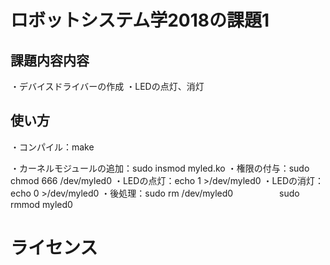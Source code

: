 # ロボットシステム学2018の課題1

## 課題内容内容
・デバイスドライバーの作成
・LEDの点灯、消灯

## 使い方
・コンパイル：make

・カーネルモジュールの追加：sudo insmod myled.ko
・権限の付与：sudo chmod 666 /dev/myled0
・LEDの点灯：echo 1 >/dev/myled0
・LEDの消灯：echo 0 >/dev/myled0
・後処理：sudo rm /dev/myled0
　　　　　sudo rmmod myled0

# ライセンス
